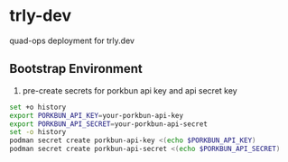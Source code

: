 # trly-dev
quad-ops deployment for trly.dev


## Bootstrap Environment
1. pre-create secrets for porkbun api key and api secret key
``` bash
set +o history
export PORKBUN_API_KEY=your-porkbun-api-key
export PORKBUN_API_SECRET=your-porkbun-api-secret
set -o history
podman secret create porkbun-api-key <(echo $PORKBUN_API_KEY)
podman secret create porkbun-api-secret <(echo $PORKBUN_API_SECRET)
```
